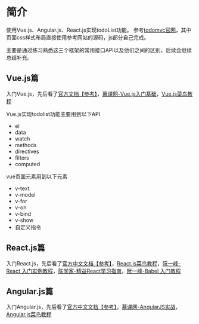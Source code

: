 # 简介
使用Vue.js、Angular.js、React.js实现todoList功能。
参考[todomvc官网](http://todomvc.com/)，其中页面css样式布局直接使用参考网站的源码，js部分自己完成。

主要是通过练习熟悉这三个框架的常用接口API以及他们之间的区别，后续会继续总结补充。

## Vue.js篇
入门Vue.js，先后看了[官方文档【参考】](http://cn.vuejs.org/v2/guide/installation.html)，[慕课网-Vue.js入门基础](http://www.imooc.com/learn/694)，[Vue.js菜鸟教程](http://www.runoob.com/vue2/vue-tutorial.html)

Vue.js实现todolist功能主要用到以下API
- el
- data
- watch
- methods
- directives
- filters
- computed

vue页面元素用到以下元素
- v-text
- v-model
- v-for
- v-on
- v-bind
- v-show
- 自定义指令

## React.js篇
入门React.js，先后看了[官方中文文档【参考】](http://reactjs.cn/react/docs/getting-started-zh-CN.html)，[React.js菜鸟教程](http://www.runoob.com/react/react-tutorial.html)，[阮一峰-React 入门实例教程](http://www.ruanyifeng.com/blog/2015/03/react.html)，[陈学家-精益React学习指南](https://zhuanlan.zhihu.com/p/21107252)，[阮一峰-Babel 入门教程](http://www.ruanyifeng.com/blog/2016/01/babel.html)



## Angular.js篇
入门Angular.js，先后看了[官方中文文档【参考】](https://angular.cn/docs/ts/latest/)，[慕课网-AngularJS实战](http://www.imooc.com/learn/156)，[Angular.js菜鸟教程](http://www.runoob.com/angularjs/angularjs-tutorial.html)


